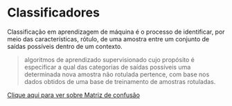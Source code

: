 # Classificadores


Classificação em aprendizagem de máquina é o processo de identificar, por meio das características, rótulo, de uma amostra entre um conjunto de saídas possíveis dentro de um contexto.


> algoritmos de aprendizado supervisionado cujo propósito é especificar a qual das categorias de saídas possíveis uma determinada nova amostra não rotulada pertence, com base nos dados obtidos de uma base de treinamento de amostras rotuladas.

[Clique aqui para ver sobre Matriz de confusão](/1%20-%20Aprendizado%20de%20m%C3%A1quina/MatrizConfusao.md)